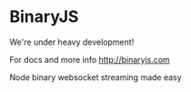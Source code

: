 BinaryJS
========

We're under heavy development! 

For docs and more info
http://binaryjs.com

Node binary websocket streaming made easy